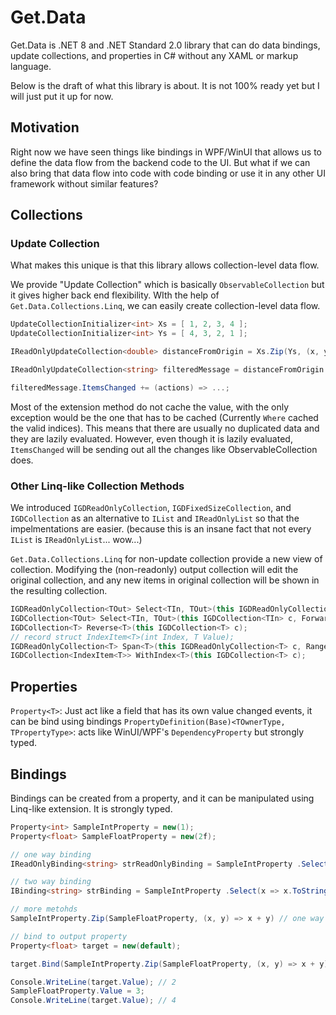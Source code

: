 # Get.Data

Get.Data is .NET 8 and .NET Standard 2.0 library that can do data bindings, update collections, and properties in C# without any XAML or markup language.

Below is the draft of what this library is about. It is not 100% ready yet but I will just put it up for now.

## Motivation

Right now we have seen things like bindings in WPF/WinUI that allows us to define the data flow from the backend code to the UI. But what if we can also bring that data flow into code with code binding or use it in any other UI framework without similar features?

## Collections
### Update Collection
What makes this unique is that this library allows collection-level data flow.

We provide "Update Collection" which is basically `ObservableCollection` but it gives higher back end flexibility. WIth the help of `Get.Data.Collections.Linq`, we can easily create collection-level data flow.

```csharp
UpdateCollectionInitializer<int> Xs = [ 1, 2, 3, 4 ];
UpdateCollectionInitializer<int> Ys = [ 4, 3, 2, 1 ];

IReadOnlyUpdateCollection<double> distanceFromOrigin = Xs.Zip(Ys, (x, y) => Math.Sqrt(x * x + y * y));

IReadOnlyUpdateCollection<string> filteredMessage = distanceFromOrigin.Where(d => d > 2).Select(d => $"Hello, I'm {d} units away from the origin!");

filteredMessage.ItemsChanged += (actions) => ...;
```

Most of the extension method do not cache the value, with the only exception would be the one that has to be cached (Currently `Where` cached the valid indices). This means that there are usually no duplicated data and they are lazily evaluated. However, even though it is lazily evaluated, `ItemsChanged` will be sending out all the changes like ObservableCollection does.

### Other Linq-like Collection Methods
We introduced `IGDReadOnlyCollection`, `IGDFixedSizeCollection`, and `IGDCollection` as an alternative to `IList` and `IReadOnlyList` so that the impelmentations are easier. (because this is an insane fact that not every `IList` is `IReadOnlyList`... wow...)

`Get.Data.Collections.Linq` for non-update collection provide a new view of collection. Modifying the (non-readonly) output collection will edit the original collection, and any new items in original collection will be shown in the resulting collection.
```csharp
IGDReadOnlyCollection<TOut> Select<TIn, TOut>(this IGDReadOnlyCollection<TIn> c, ForwardConverter<TIn, TOut> f);
IGDCollection<TOut> Select<TIn, TOut>(this IGDCollection<TIn> c, ForwardConverter<TIn, TOut> f, BackwardConverter<TIn, TOut> b);
IGDCollection<T> Reverse<T>(this IGDCollection<T> c);
// record struct IndexItem<T>(int Index, T Value);
IGDReadOnlyCollection<T> Span<T>(this IGDReadOnlyCollection<T> c, Range range);
IGDCollection<IndexItem<T>> WithIndex<T>(this IGDCollection<T> c);
```

## Properties
`Property<T>`: Just act like a field that has its own value changed events, it can be bind using bindings
`PropertyDefinition(Base)<TOwnerType, TPropertyType>`: acts like WinUI/WPF's `DependencyProperty` but strongly typed.

## Bindings
Bindings can be created from a property, and it can be manipulated using Linq-like extension. It is strongly typed.

```csharp
Property<int> SampleIntProperty = new(1);
Property<float> SampleFloatProperty = new(2f);

// one way binding
IReadOnlyBinding<string> strReadOnlyBinding = SampleIntProperty .Select(x => x.ToString());

// two way binding
IBinding<string> strBinding = SampleIntProperty .Select(x => x.ToString(), str => int.Parse(str));

// more metohds
SampleIntProperty.Zip(SampleFloatProperty, (x, y) => x + y) // one way

// bind to output property
Property<float> target = new(default);

target.Bind(SampleIntProperty.Zip(SampleFloatProperty, (x, y) => x + y), ReadOnlyBindingModes.OneWay);

Console.WriteLine(target.Value); // 2
SampleFloatProperty.Value = 3;
Console.WriteLine(target.Value); // 4
```
